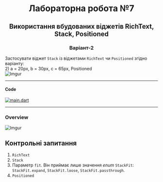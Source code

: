 <h1 align="center"> Лабораторна робота №7 </h1>
<h2 align="center"> Використання вбудованих віджетів <b>RichText</b>, <b>Stack</b>, <b>Positioned</b></h2>
<h3 align="center"> Варіант-2 </h3>

Застосувати віджет `Stack` із віджетами `RichText` чи `Positioned` згідно варіанту:   
2) a = 20px, b = 30px, c = 65px, Positioned         
![Imgur](https://i.imgur.com/eyixdIb.png)

-----

#### Code
[![main.dart](https://img.shields.io/badge/main-dart-4d96ff?style=flat-square&logo=flutter)](lib/main.dart)

-----

### Overview

![Imgur](https://i.imgur.com/mCviPhr.png)

## Контрольні запитання
1. `RichText`
2. `Stack`
3. Параметр `fit`. Він приймає лише значення _enum_ `StackFit`: `StackFit.expand`, `StackFit.loose`, `StackFit.passthrough`.
4. `Positioned`